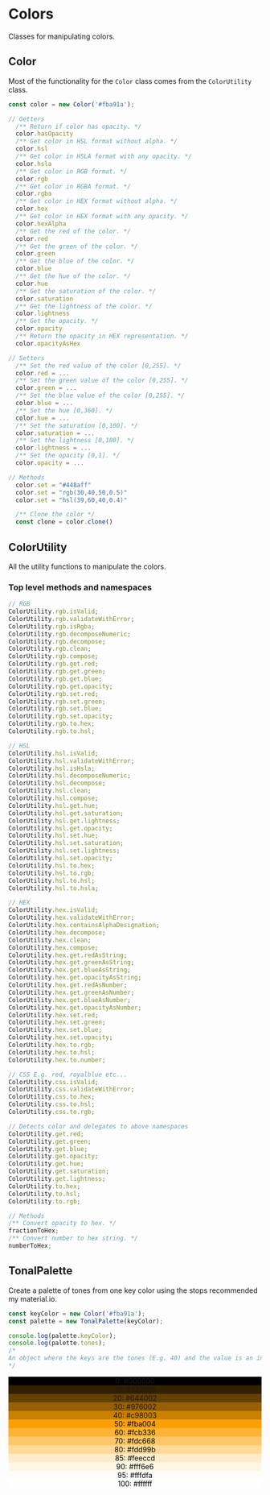 # Colors

Classes for manipulating colors.

## Color

Most of the functionality for the `Color` class comes from the `ColorUtility` class.

```js
const color = new Color('#fba91a');

// Getters
  /** Return if color has opacity. */
  color.hasOpacity
  /** Get color in HSL format without alpha. */
  color.hsl
  /** Get color in HSLA format with any opacity. */
  color.hsla
  /** Get color in RGB format. */
  color.rgb
  /** Get color in RGBA format. */
  color.rgba
  /** Get color in HEX format without alpha. */
  color.hex
  /** Get color in HEX format with any opacity. */
  color.hexAlpha
  /** Get the red of the color. */
  color.red
  /** Get the green of the color. */
  color.green
  /** Get the blue of the color. */
  color.blue
  /** Get the hue of the color. */
  color.hue
  /** Get the saturation of the color. */
  color.saturation
  /** Get the lightness of the color. */
  color.lightness
  /** Get the opacity. */
  color.opacity
  /** Return the opacity in HEX representation. */
  color.opacityAsHex

// Setters
  /** Set the red value of the color [0,255]. */
  color.red = ...
  /** Set the green value of the color [0,255]. */
  color.green = ...
  /** Set the blue value of the color [0,255]. */
  color.blue = ...
  /** Set the hue [0,360]. */
  color.hue = ...
  /** Set the saturation [0,100]. */
  color.saturation = ...
  /** Set the lightness [0,100]. */
  color.lightness = ...
  /** Set the opacity [0,1]. */
  color.opacity = ...

// Methods
  color.set = "#448aff"
  color.set = "rgb(30,40,50,0.5)"
  color.set = "hsl(39,60,40,0.4)"

  /** Clone the color */
  const clone = color.clone()

```

## ColorUtility

All the utility functions to manipulate the colors.

### Top level methods and namespaces

```js
// RGB
ColorUtility.rgb.isValid;
ColorUtility.rgb.validateWithError;
ColorUtility.rgb.isRgba;
ColorUtility.rgb.decomposeNumeric;
ColorUtility.rgb.decompose;
ColorUtility.rgb.clean;
ColorUtility.rgb.compose;
ColorUtility.rgb.get.red;
ColorUtility.rgb.get.green;
ColorUtility.rgb.get.blue;
ColorUtility.rgb.get.opacity;
ColorUtility.rgb.set.red;
ColorUtility.rgb.set.green;
ColorUtility.rgb.set.blue;
ColorUtility.rgb.set.opacity;
ColorUtility.rgb.to.hex;
ColorUtility.rgb.to.hsl;

// HSL
ColorUtility.hsl.isValid;
ColorUtility.hsl.validateWithError;
ColorUtility.hsl.isHsla;
ColorUtility.hsl.decomposeNumeric;
ColorUtility.hsl.decompose;
ColorUtility.hsl.clean;
ColorUtility.hsl.compose;
ColorUtility.hsl.get.hue;
ColorUtility.hsl.get.saturation;
ColorUtility.hsl.get.lightness;
ColorUtility.hsl.get.opacity;
ColorUtility.hsl.set.hue;
ColorUtility.hsl.set.saturation;
ColorUtility.hsl.set.lightness;
ColorUtility.hsl.set.opacity;
ColorUtility.hsl.to.hex;
ColorUtility.hsl.to.rgb;
ColorUtility.hsl.to.hsl;
ColorUtility.hsl.to.hsla;

// HEX
ColorUtility.hex.isValid;
ColorUtility.hex.validateWithError;
ColorUtility.hex.containsAlphaDesignation;
ColorUtility.hex.decompose;
ColorUtility.hex.clean;
ColorUtility.hex.compose;
ColorUtility.hex.get.redAsString;
ColorUtility.hex.get.greenAsString;
ColorUtility.hex.get.blueAsString;
ColorUtility.hex.get.opacityAsString;
ColorUtility.hex.get.redAsNumber;
ColorUtility.hex.get.greenAsNumber;
ColorUtility.hex.get.blueAsNumber;
ColorUtility.hex.get.opacityAsNumber;
ColorUtility.hex.set.red;
ColorUtility.hex.set.green;
ColorUtility.hex.set.blue;
ColorUtility.hex.set.opacity;
ColorUtility.hex.to.rgb;
ColorUtility.hex.to.hsl;
ColorUtility.hex.to.number;

// CSS E.g. red, royalblue etc...
ColorUtility.css.isValid;
ColorUtility.css.validateWithError;
ColorUtility.css.to.hex;
ColorUtility.css.to.hsl;
ColorUtility.css.to.rgb;

// Detects color and delegates to above namespaces
ColorUtility.get.red;
ColorUtility.get.green;
ColorUtility.get.blue;
ColorUtility.get.opacity;
ColorUtility.get.hue;
ColorUtility.get.saturation;
ColorUtility.get.lightness;
ColorUtility.to.hex;
ColorUtility.to.hsl;
ColorUtility.to.rgb;

// Methods
/** Convert opacity to hex. */
fractionToHex;
/** Convert number to hex string. */
numberToHex;
```

## TonalPalette

Create a palette of tones from one key color using the stops recommended my material.io.

```js
const keyColor = new Color('#fba91a');
const palette = new TonalPalette(keyColor);

console.log(palette.keyColor);
console.log(palette.tones);
/* 
An object where the keys are the tones (E.g. 40) and the value is an instance of the Color Class.
*/
```

<div style="text-align:center">
	<div style="background-color:#000000;">0: #000000</div>
	<div style="background-color:#322001;">10: #322001</div>
	<div style="background-color:#644002;">20: #644002</div>
	<div style="background-color:#976002;">30: #976002</div>
	<div style="background-color:#c98003;">40: #c98003</div>
	<div style="background-color:#fba004;color:black;">50: #fba004</div>
	<div style="background-color:#fcb336;color:black;">60: #fcb336</div>
	<div style="background-color:#fdc668;color:black;">70: #fdc668</div>
	<div style="background-color:#fdd99b;color:black">80: #fdd99b</div>
	<div style="background-color:#feeccd;color:black;">85: #feeccd</div>
	<div style="background-color:#fff6e6;color:black;">90: #fff6e6</div>
	<div style="background-color:#fffdfa;color:black;">95: #fffdfa</div>
	<div style="background-color:#ffffff;color:black;">100: #ffffff</div>
</div>
